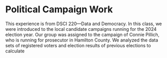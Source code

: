 # Political Campaign Work
This experience is from DSCI 220—Data and Democracy. In this class, we were introduced to the local candidate campaigns running for the 2024 election year. Our group was assigned to the campaign of Connie Pillich, who is running for prosecutor in Hamilton County. We analyzed the data sets of registered voters and election results of previous elections to calculate 
